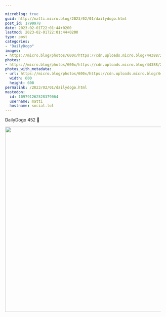 ```yaml
---

microblog: true
guid: http://matti.micro.blog/2023/02/01/dailydogo.html
post_id: 1799978
date: 2023-02-01T22:01:44+0200
lastmod: 2023-02-01T22:01:44+0200
type: post
categories:
- "DailyDogo"
images:
- https://micro.blog/photos/600x/https://cdn.uploads.micro.blog/44388/2023/c514589309.jpg
photos:
- https://micro.blog/photos/600x/https://cdn.uploads.micro.blog/44388/2023/c514589309.jpg
photos_with_metadata:
- url: https://micro.blog/photos/600x/https://cdn.uploads.micro.blog/44388/2023/c514589309.jpg
  width: 600
  height: 600
permalink: /2023/02/01/dailydogo.html
mastodon:
  id: 109791262528379064
  username: matti
  hostname: social.lol
---
```

DailyDogo 452 🐶

<img src="/media/uploads/2023/c514589309.jpg" width="600" height="600" alt="" />
